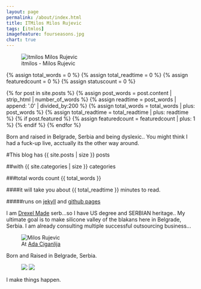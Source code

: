 ```yaml
---
layout: page
permalink: /about/index.html
title: ITMilos Milos Rujevic
tags: [itmlos]
imagefeature: fourseasons.jpg
chart: true
---
```

<figure>
  <img src="https://raw.githubusercontent.com/itmilos/itmilos.github.io/master/images/itmilos.jpg" alt="itmilos Milos Rujevic">
  <figcaption>itmilos - Milos Rujevic</figcaption>
</figure>

{% assign total_words = 0 %}
{% assign total_readtime = 0 %}
{% assign featuredcount = 0 %}
{% assign statuscount = 0 %}

{% for post in site.posts %}
    {% assign post_words = post.content | strip_html | number_of_words %}
    {% assign readtime = post_words | append: '.0' | divided_by:200 %}
    {% assign total_words = total_words | plus: post_words %}
    {% assign total_readtime = total_readtime | plus: readtime %}
    {% if post.featured %}
    {% assign featuredcount = featuredcount | plus: 1 %}
    {% endif %}
{% endfor %}


Born and raised in Belgrade, Serbia and being dyslexic.. You might think I had a fuck-up live, acctually its the other way around. 

#This blog has {{ site.posts | size }} posts

##with {{ site.categories | size }} categories

###total words count  {{ total_words }}

####it will take you about <span class="time">{{ total_readtime }}</span> minutes to read. 

#####runs on [jekyll](http://jekyllrb.com/ "Jekyll Bloging Platform") and [github pages](https://pages.github.com "GitHub Pages")

I am [Drexel Made](http://www.drexel.edu "Drexel University") serb...so I have US degree and SERBIAN heritage.. 
My ultimate goal is to make silicone valley of the blakans here in Belgrade, Serbia.
I am already consulting multiple successful outsourcing business... 

<figure>
	<img src="{{ site.url }}/images/milos-rujevic.jpg" alt="Milos Rujevic">
	<figcaption>At <a href="https://www.google.rs/maps?es_sm=91&q=ada+ciganlija&bav=on.2,or.r_cp.&bvm=bv.88528373,d.ZWU&biw=1429&bih=838&um=1&ie=UTF-8&sa=X&ei=cj8PVbTeM4jsO9GKgJgC&ved=0CAcQ_AUoAg">Ada Ciganlija</a> </figcaption>
</figure>

Born and Raised in Belgrade, Serbia. 

<figure class="half">
	<a href="{{ site.url }}/images/about/4.jpg"><img src="{{ site.url }}/images/about/4-001.jpg"></a>
	<a href="{{ site.url }}/images/about/5.jpg"><img src="{{ site.url }}/images/about/5-001.jpg"></a>
</figure>


I
make
things happen.